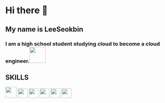 # Hi there 👋
## My name is LeeSeokbin

### I am a high school student studying cloud to become a cloud engineer.<img src="https://github.com/LeeSeokBln/LeeSeokbln/assets/101256150/dbacbaa4-977e-4bf3-aca5-68770644b302" width="50">

## SKILLS
<img src="https://github.com/LeeSeokBln/LeeSeokbln/assets/101256150/6e2d46d4-de3f-47fa-a988-e68e0c6c45b0" width="35"> <img src="https://github.com/LeeSeokBln/LeeSeokbln/assets/101256150/b60aaa62-7a31-47a4-9c3d-ce4bb00060d8" width="30"> <img src="https://github.com/LeeSeokBln/LeeSeokbln/assets/101256150/65823f0b-3f86-4b46-81de-909c9e025aee" width="30"> <img src="https://github.com/LeeSeokBln/LeeSeokbln/assets/101256150/a51b66e4-0fd5-40e4-84a3-515c4afbec31" width="30"> <img src="https://github.com/LeeSeokBln/LeeSeokbln/assets/101256150/6ac332b7-1973-40b8-9829-b587d8f9ed78" width="30"> <img src="https://github.com/LeeSeokBln/LeeSeokbln/assets/101256150/da54467e-ea32-4c2f-b6a6-b2102c4d7e83" width="30">


